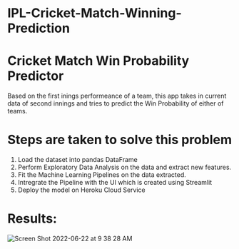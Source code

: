 # IPL-Cricket-Match-Winning-Prediction

# Cricket Match Win Probability Predictor
Based on the first inings performeance of a team, this app takes in current data of second innings and tries to predict the Win Probability of either of teams.

# Steps are taken to solve this problem
1. Load the dataset into pandas DataFrame
2. Perform Exploratory Data Analysis on the data and extract new features.
3. Fit the Machine Learning Pipelines on the data extracted.
4. Intregrate the Pipeline with the UI which is created using Streamlit
5. Deploy the model on Heroku Cloud Service

# Results: 
![Screen Shot 2022-06-22 at 9 38 28 AM](https://user-images.githubusercontent.com/49092540/174924906-7299bf68-74cc-481a-b627-360d7da164f7.png)
